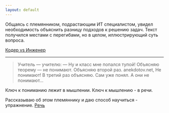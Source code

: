 ```yaml
---
layout: default
---
```


Общаясь с племянником, подрастающим ИТ специалистом, увидел необходимость объяснить
разницу подходов к решению задач. Текст получился местами с перегибами, но в целом, 
иллюстрирующий суть вопроса.

[Кодер vs Инженер](/posts/engineer-vs-coder.html)

<hr/>

> Учитель — учителю:
> — Ну и класс мне попался тупой! Объясняю теорему — не понимают.
> Объясняю второй раз. anekdotov.net, Не понимают! 
> В третий раз объясняю. 
> Сам уже понял. А они не понимают...

Ключ к пониманию лежит в мышлении. Ключ к мышлению - в речи.

Рассказываю об этом племяннику и даю способ научиться - упражнение.
[Речь](/posts/speech.html)

